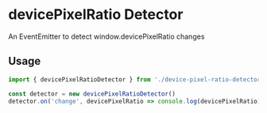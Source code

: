 # devicePixelRatio Detector

An EventEmitter to detect window.devicePixelRatio changes

## Usage

```javascript
import { devicePixelRatioDetector } from './device-pixel-ratio-detector'

const detector = new devicePixelRatioDetector()
detector.on('change', devicePixelRatio => console.log(devicePixelRatio))
```

